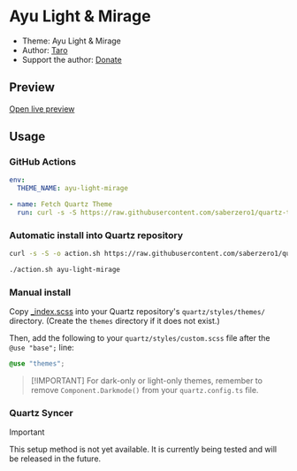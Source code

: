 # Ayu Light & Mirage

- Theme: Ayu Light & Mirage
- Author: <a href="https://taronull.substack.com" target="_blank" rel="noopener noreferrer">Taro</a>
- Support the author: <a href="https://buymeacoffee.com/taronull" target="_blank" rel="noopener noreferrer">Donate</a>

## Preview

[Open live preview](https://quartz-themes.github.io/ayu-light-mirage/)

## Usage

### GitHub Actions

```yaml
env:
  THEME_NAME: ayu-light-mirage
```

```yaml
- name: Fetch Quartz Theme
  run: curl -s -S https://raw.githubusercontent.com/saberzero1/quartz-themes/master/action.sh | bash -s -- $THEME_NAME
```

### Automatic install into Quartz repository

```bash
curl -s -S -o action.sh https://raw.githubusercontent.com/saberzero1/quartz-themes/master/action.sh

./action.sh ayu-light-mirage
```

### Manual install

Copy [\_index.scss](./_index.scss) into your Quartz repository's `quartz/styles/themes/` directory. (Create the `themes` directory if it does not exist.)

Then, add the following to your `quartz/styles/custom.scss` file after the `@use "base";` line:

```scss
@use "themes";
```

> [!IMPORTANT] For dark-only or light-only themes, remember to remove `Component.Darkmode()` from your `quartz.config.ts` file.

### Quartz Syncer

> [!IMPORTANT]
> This setup method is not yet available. It is currently being tested and will be released in the future.

